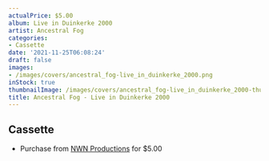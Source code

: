 ```yaml
---
actualPrice: $5.00
album: Live in Duinkerke 2000
artist: Ancestral Fog
categories:
- Cassette
date: '2021-11-25T06:08:24'
draft: false
images:
- /images/covers/ancestral_fog-live_in_duinkerke_2000.png
inStock: true
thumbnailImage: /images/covers/ancestral_fog-live_in_duinkerke_2000-thumb.png
title: Ancestral Fog - Live in Duinkerke 2000
---
```


## Cassette
* Purchase from [NWN Productions](http://shop.nwnprod.com/index.php?route=product/product&path=73&product_id=652&sort=pd.name&order=ASC) for $5.00
